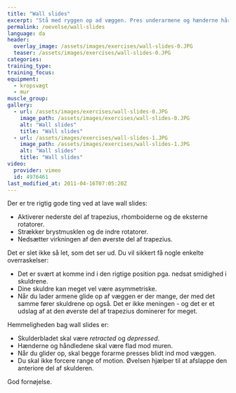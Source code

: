 ```yaml
---
title: "Wall slides"
excerpt: "Stå med ryggen op ad væggen. Pres underarmene og hænderne hårdt ind mod væggen. Lad armene glide op og ned ad væggen."
permalink: /oevelse/wall-slides
language: da
header:
  overlay_image: /assets/images/exercises/wall-slides-0.JPG
  teaser: /assets/images/exercises/wall-slides-0.JPG
categories:
training_type: 
training_focus: 
equipment:
  - kropsvægt
  - mur
muscle_group:
gallery:
  - url: /assets/images/exercises/wall-slides-0.JPG
    image_path: /assets/images/exercises/wall-slides-0.JPG
    alt: "Wall slides"
    title: "Wall slides"
  - url: /assets/images/exercises/wall-slides-1.JPG
    image_path: /assets/images/exercises/wall-slides-1.JPG
    alt: "Wall slides"
    title: "Wall slides"
video:
  provider: vimeo
  id: 4976461
last_modified_at: 2011-04-16T07:05:20Z
---
```


Der er tre rigtig gode ting ved at lave wall slides:

- Aktiverer nederste del af trapezius, rhomboiderne og de eksterne rotatorer.
- Strækker brystmusklen og de indre rotatorer.
- Nedsætter virkningen af den øverste del af trapezius.

Det er slet ikke så let, som det ser ud. Du vil sikkert få nogle enkelte overraskelser:

- Det er svært at komme ind i den rigtige position pga. nedsat smidighed i skuldrene.
- Dine skuldre kan meget vel være asymmetriske.
- Når du lader armene glide op af væggen er der mange, der med det samme fører skuldrene op også. Det er ikke meningen - og det er et udslag af at den øverste del af trapezius dominerer for meget.

Hemmeligheden bag wall slides er:

- Skulderbladet skal være _retracted_ og _depressed_.
- Hænderne og håndledene skal være flad mod muren.
- Når du glider op, skal begge forarme presses blidt ind mod væggen.
- Du skal ikke forcere range of motion. Øvelsen hjælper til at afslappe den anteriore del af skulderen.

God fornøjelse.

